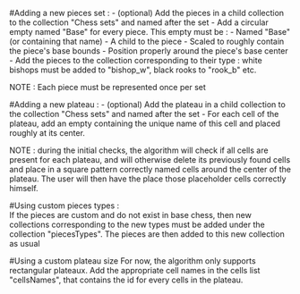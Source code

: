 #Adding a new pieces set :
     - (optional) Add the pieces in a child collection to the collection "Chess sets" and named after the set
     - Add a circular empty named "Base" for every piece. This empty must be : 
          - Named "Base" (or containing that name)
          - A child to the piece
          - Scaled to roughly contain the piece's base bounds
          - Position properly around the piece's base center
      - Add the pieces to the collection corresponding to their type : white bishops must be added to "bishop_w", black rooks to "rook_b" etc. 
      
NOTE : Each piece must be represented once per set

#Adding a new plateau :
    - (optional) Add the plateau in a child collection to the collection "Chess sets" and named after the set
    - For each cell of the plateau, add an empty containing the unique name of this cell and placed roughly at its center. 

NOTE : during the initial checks, the algorithm will check if all cells are present for each plateau, and will otherwise delete its previously found cells and place in a square pattern correctly named cells around the center of the plateau. The user will then have the place those placeholder cells correctly himself.

#Using custom pieces types :      
If the pieces are custom and do not exist in base chess, then new collections corresponding to the new types must be added under the collection "piecesTypes". The pieces are then added to this new collection as usual

#Using a custom plateau size
For now, the algorithm only supports rectangular plateaux. Add the appropriate cell names in the cells list "cellsNames", that contains the id for every cells in the plateau.
